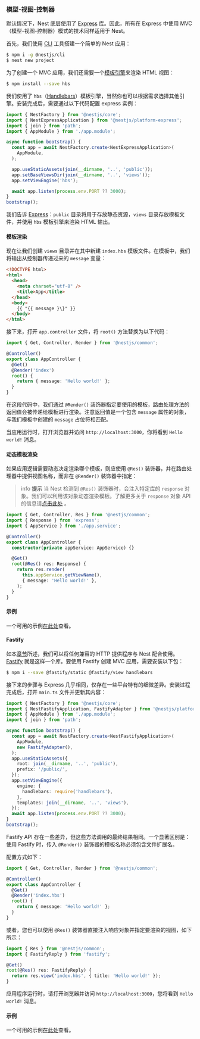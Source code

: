 ### 模型-视图-控制器

默认情况下，Nest 底层使用了 [Express](https://github.com/expressjs/express) 库。因此，所有在 Express 中使用 MVC（模型-视图-控制器）模式的技术同样适用于 Nest。

首先，我们使用 [CLI](https://github.com/nestjs/nest-cli) 工具搭建一个简单的 Nest 应用：

```bash
$ npm i -g @nestjs/cli
$ nest new project
```

为了创建一个 MVC 应用，我们还需要一个[模板引擎](https://expressjs.com/en/guide/using-template-engines.html)来渲染 HTML 视图：

```bash
$ npm install --save hbs
```

我们使用了 `hbs`（[Handlebars](https://github.com/pillarjs/hbs#readme)）模板引擎，当然你也可以根据需求选择其他引擎。安装完成后，需要通过以下代码配置 express 实例：

```typescript title="main"
import { NestFactory } from '@nestjs/core';
import { NestExpressApplication } from '@nestjs/platform-express';
import { join } from 'path';
import { AppModule } from './app.module';

async function bootstrap() {
  const app = await NestFactory.create<NestExpressApplication>(
    AppModule,
  );

  app.useStaticAssets(join(__dirname, '..', 'public'));
  app.setBaseViewsDir(join(__dirname, '..', 'views'));
  app.setViewEngine('hbs');

  await app.listen(process.env.PORT ?? 3000);
}
bootstrap();
```

我们告诉 [Express](https://github.com/expressjs/express)：`public` 目录将用于存放静态资源，`views` 目录存放模板文件，并使用 `hbs` 模板引擎来渲染 HTML 输出。

#### 模板渲染

现在让我们创建 `views` 目录并在其中新建 `index.hbs` 模板文件。在模板中，我们将输出从控制器传递过来的 `message` 变量：

```html
<!DOCTYPE html>
<html>
  <head>
    <meta charset="utf-8" />
    <title>App</title>
  </head>
  <body>
    {{ "{{ message }\}" }}
  </body>
</html>
```

接下来，打开 `app.controller` 文件，将 `root()` 方法替换为以下代码：

```typescript title="app.controller"
import { Get, Controller, Render } from '@nestjs/common';

@Controller()
export class AppController {
  @Get()
  @Render('index')
  root() {
    return { message: 'Hello world!' };
  }
}
```

在这段代码中，我们通过 `@Render()` 装饰器指定要使用的模板，路由处理方法的返回值会被传递给模板进行渲染。注意返回值是一个包含 `message` 属性的对象，与我们模板中创建的 `message` 占位符相匹配。

当应用运行时，打开浏览器并访问 `http://localhost:3000`，你将看到 `Hello world!` 消息。

#### 动态模板渲染

如果应用逻辑需要动态决定渲染哪个模板，则应使用 `@Res()` 装饰器，并在路由处理器中提供视图名称，而非在 `@Render()` 装饰器中指定：

> info **提示** 当 Nest 检测到 `@Res()` 装饰器时，会注入特定库的 `response` 对象。我们可以利用该对象动态渲染模板。了解更多关于 `response` 对象 API 的信息请[点击此处](https://expressjs.com/en/api.html) 。

```typescript title="app.controller"
import { Get, Controller, Res } from '@nestjs/common';
import { Response } from 'express';
import { AppService } from './app.service';

@Controller()
export class AppController {
  constructor(private appService: AppService) {}

  @Get()
  root(@Res() res: Response) {
    return res.render(
      this.appService.getViewName(),
      { message: 'Hello world!' },
    );
  }
}
```

#### 示例

一个可用的示例[在此处](https://github.com/nestjs/nest/tree/master/sample/15-mvc)查看。

#### Fastify

如本[章节](/techniques/performance)所述，我们可以将任何兼容的 HTTP 提供程序与 Nest 配合使用。[Fastify](https://github.com/fastify/fastify) 就是这样一个库。要使用 Fastify 创建 MVC 应用，需要安装以下包：

```bash
$ npm i --save @fastify/static @fastify/view handlebars
```

接下来的步骤与 Express 几乎相同，仅存在一些平台特有的细微差异。安装过程完成后，打开 `main.ts` 文件并更新其内容：

```typescript title="main"
import { NestFactory } from '@nestjs/core';
import { NestFastifyApplication, FastifyAdapter } from '@nestjs/platform-fastify';
import { AppModule } from './app.module';
import { join } from 'path';

async function bootstrap() {
  const app = await NestFactory.create<NestFastifyApplication>(
    AppModule,
    new FastifyAdapter(),
  );
  app.useStaticAssets({
    root: join(__dirname, '..', 'public'),
    prefix: '/public/',
  });
  app.setViewEngine({
    engine: {
      handlebars: require('handlebars'),
    },
    templates: join(__dirname, '..', 'views'),
  });
  await app.listen(process.env.PORT ?? 3000);
}
bootstrap();
```

Fastify API 存在一些差异，但这些方法调用的最终结果相同。一个显著区别是：使用 Fastify 时，传入 `@Render()` 装饰器的模板名称必须包含文件扩展名。

配置方式如下：

```typescript title="app.controller"
import { Get, Controller, Render } from '@nestjs/common';

@Controller()
export class AppController {
  @Get()
  @Render('index.hbs')
  root() {
    return { message: 'Hello world!' };
  }
}
```

或者，您也可以使用 `@Res()` 装饰器直接注入响应对象并指定要渲染的视图，如下所示：

```typescript title="app.controller"
import { Res } from '@nestjs/common';
import { FastifyReply } from 'fastify';

@Get()
root(@Res() res: FastifyReply) {
  return res.view('index.hbs', { title: 'Hello world!' });
}
```

应用程序运行时，请打开浏览器并访问 `http://localhost:3000`，您将看到 `Hello world!` 消息。

#### 示例

一个可用的示例[在此处](https://github.com/nestjs/nest/tree/master/sample/17-mvc-fastify)查看。
